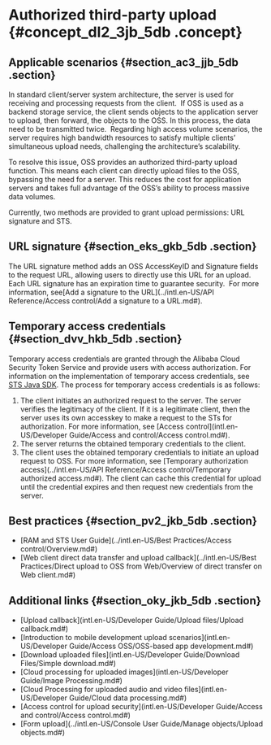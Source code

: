 # Authorized third-party upload {#concept_dl2_3jb_5db .concept}

## Applicable scenarios {#section_ac3_jjb_5db .section}

In standard client/server system architecture, the server is used for receiving and processing requests from the client.  If OSS is used as a backend storage service, the client sends objects to the application server to upload, then forward, the objects to the OSS. In this process, the data need to be transmitted twice.  Regarding high access volume scenarios, the server requires high bandwidth resources to satisfy multiple clients’ simultaneous upload needs, challenging the architecture’s scalability.

To resolve this issue, OSS provides an authorized third-party upload function. This means each client can directly upload files to the OSS, bypassing the need for a server. This reduces the cost for application servers and takes full advantage of the OSS’s ability to process massive data volumes.

Currently, two methods are provided to grant upload permissions: URL signature and STS.

## URL signature {#section_eks_gkb_5db .section}

The URL signature method adds an OSS AccessKeyID and Signature fields to the request URL, allowing users to directly use this URL for an upload. Each URL signature has an expiration time to guarantee security.  For more information, see[Add a signature to the URL](../intl.en-US/API Reference/Access control/Add a signature to a URL.md#).

## Temporary access credentials {#section_dvv_hkb_5db .section}

Temporary access credentials are granted through the Alibaba Cloud Security Token Service and provide users with access authorization. For information on the implementation of temporary access credentials, see [STS Java SDK](https://www.alibabacloud.com/help/doc-detail/28786.htm). The process for temporary access credentials is as follows:

1.  The client initiates an authorized request to the server. The server verifies the legitimacy of the client. If it is a legitimate client, then the server uses its own accesskey to make a request to the STs for authorization. For more information, see [Access control](intl.en-US/Developer Guide/Access and control/Access control.md#).
2.  The server returns the obtained temporary credentials to the client.
3.  The client uses the obtained temporary credentials to initiate an upload request to OSS. For more information, see [Temporary authorization access](../intl.en-US/API Reference/Access control/Temporary authorized access.md#). The client can cache this credential for upload until the credential expires and then request new credentials from the server.

## Best practices {#section_pv2_jkb_5db .section}

-   [RAM and STS User Guide](../intl.en-US/Best Practices/Access control/Overview.md#)
-   [Web client direct data transfer and upload callback](../intl.en-US/Best Practices/Direct upload to OSS from Web/Overview of direct transfer on Web client.md#)

## Additional links {#section_oky_jkb_5db .section}

-   [Upload callback](intl.en-US/Developer Guide/Upload files/Upload callback.md#)
-   [Introduction to mobile development upload scenarios](intl.en-US/Developer Guide/Access OSS/OSS-based app development.md#)
-   [Download uploaded files](intl.en-US/Developer Guide/Download Files/Simple download.md#)
-   [Cloud processing for uploaded images](intl.en-US/Developer Guide/Image Processing.md#)
-   [Cloud Processing for uploaded audio and video files](intl.en-US/Developer Guide/Cloud data processing.md#)
-   [Access control for upload security](intl.en-US/Developer Guide/Access and control/Access control.md#)
-   [Form upload](../intl.en-US/Console User Guide/Manage objects/Upload objects.md#)

